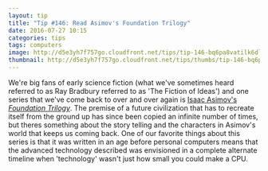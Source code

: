 ```yaml
---
layout: tip
title: "Tip #146: Read Asimov's Foundation Trilogy"
date: 2016-07-27 10:15
categories: tips
tags: computers
image: http://d5e3yh7f757go.cloudfront.net/tips/tip-146-bq6pa8vatilk6dlagsna.jpg
thumbnail: http://d5e3yh7f757go.cloudfront.net/tips/thumbs/tip-146-bq6pa8vatilk6dlagsna.jpg
---
```

We're big fans of early science fiction (what we've sometimes heard referred to as Ray Bradbury referred to as 'The Fiction of Ideas') and one series that we've come back to over and over again is [Isaac Asimov's _Foundation Trilogy_](http://amzn.to/2ahqERH). The premise of a future civilization that has to recreate itself from the ground up has since been copied an infinite number of times, but theres something about the story telling and the characters in Asimov's world that keeps us coming back. One of our favorite things about this series is that it was written in an age before personal computers means that the advanced technology described was envisioned in a complete alternate timeline when 'technology' wasn't just how small you could make a CPU. 